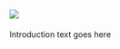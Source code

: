 # ![](https://hiring-assets.careerbuilder.com/branding/cortex-logo--reverse--small.png)

Introduction text goes here

